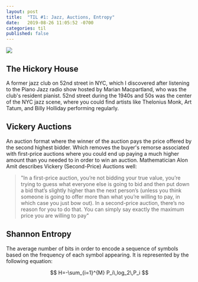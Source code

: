 ```yaml
---
layout: post
title:  "TIL #1: Jazz, Auctions, Entropy"
date:   2019-08-26 11:05:52 -0700
categories: til
published: false
---
```

![](https://upload.wikimedia.org/wikipedia/commons/d/df/52nd_Street%2C_New_York_City%2C_NY_0001_original.jpg)
## The Hickory House
A former jazz club on 52nd street in NYC, which I discovered after
listening to the Piano Jazz radio show hosted by Marian Macpartland, 
who was the club's resident pianist. 52nd street during the 1940s 
and 50s was the center of the NYC jazz scene, where you could 
find artists like Thelonius Monk, Art Tatum, and Billy Holliday 
performing regularly.

## Vickery Auctions
An auction format where the winner of the auction pays the price 
offered by the second highest bidder. Which removes the buyer's 
remorse associated with first-price auctions where you could end up
paying a much higher amount than you needed to in order to win an
auction. Mathematician Alon Amit describes Vickery (Second-Price) Auctions well:

> "In a first-price auction, you’re not bidding your true value, 
> you’re trying to guess what everyone else is going to bid and 
> then put down a bid that’s slightly higher than the next person’s 
> (unless you think someone is going to offer more than what you’re willing to pay, in which case you just bow out).
> In a second-price auction, there’s no reason for you to do that. 
> You can simply say exactly the maximum price you are willing to pay"

## Shannon Entropy
The average number of bits in order to encode a sequence of symbols based on the frequency of each symbol appearing.
It is represented by the following equation: &nbsp;

$$ 
H=-\sum_{i=1}^{M} P_i\,log_2\,P_i
$$

